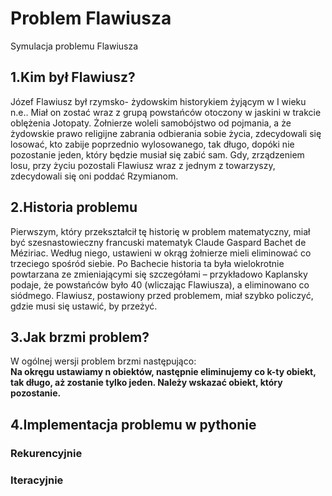 # Problem Flawiusza
Symulacja problemu Flawiusza
## 1.Kim był Flawiusz?
Józef Flawiusz był rzymsko- żydowskim historykiem żyjącym w I wieku n.e.. 
Miał on zostać wraz z grupą powstańców otoczony w jaskini w trakcie oblężenia Jotopaty. Żołnierze woleli samobójstwo od pojmania, a że żydowskie prawo religijne zabrania odbierania sobie życia, zdecydowali się losować, kto zabije poprzednio wylosowanego, tak długo, dopóki nie pozostanie jeden, który będzie musiał się zabić sam. Gdy, zrządzeniem losu, przy życiu pozostali Flawiusz wraz z jednym z towarzyszy, zdecydowali się oni poddać Rzymianom.
## 2.Historia problemu
Pierwszym, który przekształcił tę historię w problem matematyczny, miał być szesnastowieczny francuski matematyk Claude Gaspard Bachet de Méziriac. Według niego, ustawieni w okrąg żołnierze mieli eliminować co trzeciego spośród siebie. Po Bachecie historia ta była wielokrotnie powtarzana ze zmieniającymi się szczegółami – przykładowo Kaplansky podaje, że powstańców było 40 (wliczając Flawiusza), a eliminowano co siódmego. Flawiusz, postawiony przed problemem, miał szybko policzyć, gdzie musi się ustawić, by przeżyć.
## 3.Jak brzmi problem?
W ogólnej wersji problem brzmi następująco: \
**Na okręgu ustawiamy n obiektów, następnie eliminujemy co k-ty obiekt, tak długo, aż zostanie tylko jeden. Należy wskazać obiekt, który pozostanie.**
## 4.Implementacja problemu w pythonie

### Rekurencyjnie

### Iteracyjnie



